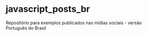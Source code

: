 # javascript_posts_br
Repositório para exemplos publicados nas mídias sociais - versão Português do Brasil

